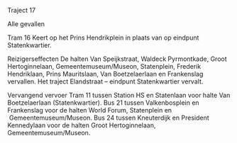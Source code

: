 Traject 17

Alle gevallen

Tram 16
Keert op het Prins Hendrikplein in plaats van op eindpunt Statenkwartier.

Reizigerseffecten
De halten Van Speijkstraat, Waldeck Pyrmontkade, Groot Hertoginnelaan, Gemeentemuseum/Museon, Statenplein, Frederik Hendriklaan, Prins Mauritslaan, Van Boetzelaerlaan en Frankenslag vervallen.
Het traject Elandstraat – eindpunt Statenkwartier vervalt.

Vervangend vervoer
Tram 11 tussen Station HS en Statenlaan voor halte Van Boetzelaerlaan (Statenkwartier).
Bus 21 tussen Valkenbosplein en Frankenslag voor de halten World Forum, Statenplein en  Gemeentemuseum/Museon.
Bus 24 tussen Kneuterdijk en President Kennedylaan voor de halten Groot Hertoginnelaan, Gemeentemuseum/Museon.
